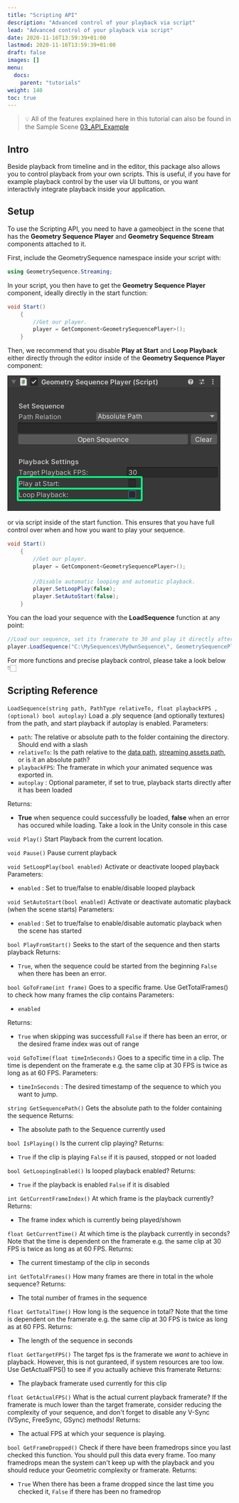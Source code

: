 ```yaml
---
title: "Scripting API"
description: "Advanced control of your playback via script"
lead: "Advanced control of your playback via script"
date: 2020-11-16T13:59:39+01:00
lastmod: 2020-11-16T13:59:39+01:00
draft: false
images: []
menu:
  docs:
    parent: "tutorials"
weight: 140
toc: true
---
```


> 💡 All of the features explained here in this tutorial can also be found in the Sample Scene [03_API_Example](/docs/tutorials/installation/#importing-the-samples-optional)

## Intro

Beside playback from timeline and in the editor, this package also allows you to control playback from your own scripts. This is useful, if you have for example playback control by the user via UI buttons, or you want interactivly integrate playback inside your application.

## Setup

To use the Scripting API, you need to have a gameobject in the scene that has the **Geometry Sequence Player** and **Geometry Sequence Stream** components attached to it.

First, include the GeometrySequence namespace inside your script with:

```C#
using GeometrySequence.Streaming;
```

In your script, you then have to get the **Geometry Sequence Player** component, ideally directly in the start function:

```C#
void Start()
    {
        //Get our player.
        player = GetComponent<GeometrySequencePlayer>();
    }
```

Then, we recommend that you disable **Play at Start** and **Loop Playback** either directly through the editor inside of the **Geometry Sequence Player** component:

![Unchecking the auto start and loop options inside of the editor](api_disable_startloop.png)

or via script inside of the start function. This ensures that you have full control over when and how you want to play your sequence.

```C#
void Start()
    {
        //Get our player.
        player = GetComponent<GeometrySequencePlayer>();

        //Disable automatic looping and automatic playback.
        player.SetLoopPlay(false);
        player.SetAutoStart(false);
    }
```

You can the load your sequence with the **LoadSequence** function at any point:

```C#
//Load our sequence, set its framerate to 30 and play it directly after loading
player.LoadSequence("C:\MySequences\MyOwnSequence\", GeometrySequencePlayer.PathType.AbsolutePath, 30, true);
```

For more functions and precise playback control, please take a look below 👇🏻

## Scripting Reference

`LoadSequence(string path, PathType relativeTo, float playbackFPS , (optional) bool autoplay)`
Load a .ply sequence (and optionally textures) from the path, and start playback if autoplay is enabled.
Parameters:

- `path`: The relative or absolute path to the folder containing the directory. Should end with a slash
- `relativeTo`: Is the path relative to the [data path](https://docs.unity3d.com/ScriptReference/Application-dataPath.htmls), [streaming assets path](https://docs.unity3d.com/Manual/StreamingAssets.html), or is it an absolute path?
- `playbackFPS`: The framerate in which your animated sequence was exported in.
- `autoplay` : Optional parameter, if set to true, playback starts directly after it has been loaded

Returns:

- **True** when sequence could successfully be loaded, **false** when an error has occured while loading. Take a look in the Unity console in this case

`void Play()`
Start Playback from the current location.

`void Pause()`
Pause current playback

`void SetLoopPlay(bool enabled)`
Activate or deactivate looped playback
Parameters:

- `enabled` : Set to true/false to enable/disable looped playback

`void SetAutoStart(bool enabled)`
Activate or deactivate automatic playback (when the scene starts)
Parameters:

- `enabled` : Set to true/false to enable/disable automatic playback when the scene has started

`bool PlayFromStart()`
Seeks to the start of the sequence and then starts playback
Returns:

- `True`, when the sequence could be started from the beginning `False` when there has been an error.

`bool GoToFrame(int frame)`
Goes to a specific frame. Use GetTotalFrames() to check how many frames the clip contains
Parameters:

- `enabled`

Returns:

- `True` when skipping was successfull `False` if there has been an error, or the desired frame index was out of range

`void GoToTime(float timeInSeconds)`
Goes to a specific time in  a clip. The time is dependent on the framerate e.g. the same clip at 30 FPS is twice as long as at 60 FPS.
Parameters:

- `timeInSeconds` : The desired timestamp of the sequence to which you want to jump.

`string GetSequencePath()`
Gets the absolute path to the folder containing the sequence
Returns:

- The absolute path to the Sequence currently used

`bool IsPlaying()`
Is the current clip playing?
Returns:

- `True` if the clip is playing `False` if it is paused, stopped or not loaded

`bool GetLoopingEnabled()`
Is looped playback enabled?
Returns:

- `True` if the playback is enabled `False` if it is disabled

`int GetCurrentFrameIndex()`
At which frame is the playback currently?
Returns:

- The frame index which is currently being played/shown

`float GetCurrentTime()`
At which time is the playback currently in seconds?
Note that the time is dependent on the framerate e.g. the same clip at 30 FPS is twice as long as at 60 FPS.
Returns:

- The current timestamp of the clip in seconds

`int GetTotalFrames()`
How many frames are there in total in the whole sequence?
Returns:

- The total number of frames in the sequence

`float GetTotalTime()`
How long is the sequence in total?
Note that the time is dependent on the framerate e.g. the same clip at 30 FPS is twice as long as at 60 FPS.
Returns:

- The length of the sequence in seconds

`float GetTargetFPS()`
The target fps is the framerate we _want_ to achieve in playback. However, this is not guranteed, if system resources
are too low. Use GetActualFPS() to see if you actually achieve this framerate
Returns:

- The playback framerate used currently for this clip

`float GetActualFPS()`
What is the actual current playback framerate? If the framerate is much lower than the target framerate,
consider reducing the complexity of your sequence, and don't forget to disable any V-Sync (VSync, FreeSync, GSync) methods!
Returns:

- The actual FPS at which your sequence is playing.

`bool GetFrameDropped()`
Check if there have been framedrops since you last checked this function. You should pull this data every frame.
Too many framedrops mean the system can't keep up with the playback
and you should reduce your Geometric complexity or framerate.
Returns:

- `True` When there has been a frame dropped since the last time you checked it, `False` if there has been no framedrop
